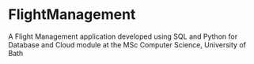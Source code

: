 # FlightManagement
A Flight Management application developed using SQL and Python for Database and Cloud module at the MSc Computer Science, University of Bath
